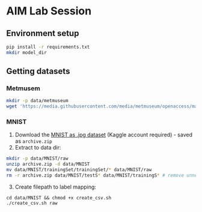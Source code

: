 # AIM Lab Session

## Environment setup
```bash
pip install -r requirements.txt
mkdir model_dir
```

## Getting datasets
### Metmusem 
```bash
mkdir -p data/metmuseum
wget 'https://media.githubusercontent.com/media/metmuseum/openaccess/master/MetObjects.csv' -O data/metmuseum/MetObjects.csv
```
### MNIST
1. Download the [MNIST as \.jpg dataset](https://www.kaggle.com/datasets/scolianni/mnistasjpg) (Kaggle account required) - saved as `archive.zip`
2. Extract to data dir:
```bash
mkdir -p data/MNIST/raw
unzip archive.zip -d data/MNIST
mv data/MNIST/trainingSet/trainingSet/* data/MNIST/raw
rm -r archive.zip data/MNIST/testS* data/MNIST/trainingS* # remove unneeded files
```
3. Create filepath to label mapping:
```
cd data/MNIST && chmod +x create_csv.sh
./create_csv.sh raw
```

